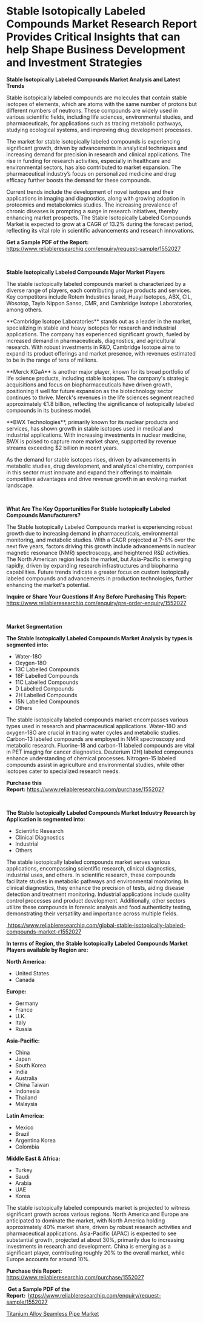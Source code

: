<p><h1>Stable Isotopically Labeled Compounds Market Research Report Provides Critical Insights that can help Shape Business Development and Investment Strategies</h1></p><p><strong>Stable Isotopically Labeled Compounds Market Analysis and Latest Trends</strong></p>
<p><p>Stable isotopically labeled compounds are molecules that contain stable isotopes of elements, which are atoms with the same number of protons but different numbers of neutrons. These compounds are widely used in various scientific fields, including life sciences, environmental studies, and pharmaceuticals, for applications such as tracing metabolic pathways, studying ecological systems, and improving drug development processes.</p><p>The market for stable isotopically labeled compounds is experiencing significant growth, driven by advancements in analytical techniques and increasing demand for precision in research and clinical applications. The rise in funding for research activities, especially in healthcare and environmental sectors, has also contributed to market expansion. The pharmaceutical industry’s focus on personalized medicine and drug efficacy further boosts the demand for these compounds.</p><p>Current trends include the development of novel isotopes and their applications in imaging and diagnostics, along with growing adoption in proteomics and metabolomics studies. The increasing prevalence of chronic diseases is prompting a surge in research initiatives, thereby enhancing market prospects. The Stable Isotopically Labeled Compounds Market is expected to grow at a CAGR of 13.2% during the forecast period, reflecting its vital role in scientific advancements and research innovations.</p></p>
<p><strong>Get a Sample PDF of the Report:&nbsp;</strong> <a href="https://www.reliableresearchiq.com/enquiry/request-sample/1552027?utm_campaign=2224&utm_medium=2&utm_source=Github&utm_content=ia&utm_term=01022025&utm_id=stable-isotopically-labeled-compounds">https://www.reliableresearchiq.com/enquiry/request-sample/1552027</a></p>
<p>&nbsp;</p>
<p><strong>Stable Isotopically Labeled Compounds Major Market Players</strong></p>
<p><p>The stable isotopically labeled compounds market is characterized by a diverse range of players, each contributing unique products and services. Key competitors include Rotem Industries Israel, Huayi Isotopes, ABX, CIL, Wosotop, Tayio Nippon Sanso, CMR, and Cambridge Isotope Laboratories, among others. </p><p>**Cambridge Isotope Laboratories** stands out as a leader in the market, specializing in stable and heavy isotopes for research and industrial applications. The company has experienced significant growth, fueled by increased demand in pharmaceuticals, diagnostics, and agricultural research. With robust investments in R&D, Cambridge Isotope aims to expand its product offerings and market presence, with revenues estimated to be in the range of tens of millions.</p><p>**Merck KGaA** is another major player, known for its broad portfolio of life science products, including stable isotopes. The company's strategic acquisitions and focus on biopharmaceuticals have driven growth, positioning it well for future expansion as the biotechnology sector continues to thrive. Merck's revenues in the life sciences segment reached approximately €1.8 billion, reflecting the significance of isotopically labeled compounds in its business model.</p><p>**BWX Technologies**, primarily known for its nuclear products and services, has shown growth in stable isotopes used in medical and industrial applications. With increasing investments in nuclear medicine, BWX is poised to capture more market share, supported by revenue streams exceeding $2 billion in recent years.</p><p>As the demand for stable isotopes rises, driven by advancements in metabolic studies, drug development, and analytical chemistry, companies in this sector must innovate and expand their offerings to maintain competitive advantages and drive revenue growth in an evolving market landscape.</p></p>
<p>&nbsp;</p>
<p><strong>What Are The Key Opportunities For Stable Isotopically Labeled Compounds Manufacturers?</strong></p>
<p><p>The Stable Isotopically Labeled Compounds market is experiencing robust growth due to increasing demand in pharmaceuticals, environmental monitoring, and metabolic studies. With a CAGR projected at 7-8% over the next five years, factors driving this growth include advancements in nuclear magnetic resonance (NMR) spectroscopy, and heightened R&D activities. The North American region leads the market, but Asia-Pacific is emerging rapidly, driven by expanding research infrastructures and biopharma capabilities. Future trends indicate a greater focus on custom isotopically labeled compounds and advancements in production technologies, further enhancing the market's potential.</p></p>
<p><strong>Inquire or Share Your Questions If Any Before Purchasing This Report:</strong> <a href="https://www.reliableresearchiq.com/enquiry/pre-order-enquiry/1552027?utm_campaign=2224&utm_medium=2&utm_source=Github&utm_content=ia&utm_term=01022025&utm_id=stable-isotopically-labeled-compounds">https://www.reliableresearchiq.com/enquiry/pre-order-enquiry/1552027</a></p>
<p>&nbsp;</p>
<p><strong>Market Segmentation</strong></p>
<p><strong>The Stable Isotopically Labeled Compounds Market Analysis by types is segmented into:</strong></p>
<p><ul><li>Water-18O</li><li>Oxygen-18O</li><li>13C Labelled Compounds</li><li>18F Labelled Compounds</li><li>11C Labelled Compounds</li><li>D Labelled Compounds</li><li>2H Labelled Compounds</li><li>15N Labelled Compounds</li><li>Others</li></ul></p>
<p><p>The stable isotopically labeled compounds market encompasses various types used in research and pharmaceutical applications. Water-18O and oxygen-18O are crucial in tracing water cycles and metabolic studies. Carbon-13 labeled compounds are employed in NMR spectroscopy and metabolic research. Fluorine-18 and carbon-11 labeled compounds are vital in PET imaging for cancer diagnostics. Deuterium (2H) labeled compounds enhance understanding of chemical processes. Nitrogen-15 labeled compounds assist in agriculture and environmental studies, while other isotopes cater to specialized research needs.</p></p>
<p><strong>Purchase this Report:&nbsp;</strong><a href="https://www.reliableresearchiq.com/purchase/1552027?utm_campaign=2224&utm_medium=2&utm_source=Github&utm_content=ia&utm_term=01022025&utm_id=stable-isotopically-labeled-compounds">https://www.reliableresearchiq.com/purchase/1552027</a></p>
<p>&nbsp;</p>
<p><strong>The Stable Isotopically Labeled Compounds Market Industry Research by Application is segmented into:</strong></p>
<p><ul><li>Scientific Research</li><li>Clinical Diagnostics</li><li>Industrial</li><li>Others</li></ul></p>
<p><p>The stable isotopically labeled compounds market serves various applications, encompassing scientific research, clinical diagnostics, industrial uses, and others. In scientific research, these compounds facilitate studies in metabolic pathways and environmental monitoring. In clinical diagnostics, they enhance the precision of tests, aiding disease detection and treatment monitoring. Industrial applications include quality control processes and product development. Additionally, other sectors utilize these compounds in forensic analysis and food authenticity testing, demonstrating their versatility and importance across multiple fields.</p></p>
<p><a href="https://www.reliableresearchiq.com/global-stable-isotopically-labeled-compounds-market-r1552027?utm_campaign=2224&utm_medium=2&utm_source=Github&utm_content=ia&utm_term=01022025&utm_id=stable-isotopically-labeled-compounds">&nbsp;https://www.reliableresearchiq.com/global-stable-isotopically-labeled-compounds-market-r1552027</a></p>
<p><strong>In terms of Region, the Stable Isotopically Labeled Compounds Market Players available by Region are:</strong></p>
<p>
    <p> <strong> North America: </strong>
        <ul>
            <li>United States</li>
            <li>Canada</li>
        </ul>
        </p> 
    <p> <strong> Europe: </strong>
        <ul>
            <li>Germany</li>
            <li>France</li>
            <li>U.K.</li>
            <li>Italy</li>
            <li>Russia</li>
        </ul>
        </p> 
    <p> <strong> Asia-Pacific: </strong>
        <ul>
            <li>China</li>
            <li>Japan</li>
            <li>South Korea</li>
            <li>India</li>
            <li>Australia</li>
            <li>China Taiwan</li>
            <li>Indonesia</li>
            <li>Thailand</li>
            <li>Malaysia</li>
        </ul>
        </p> 
    <p> <strong> Latin America: </strong>
        <ul>
            <li>Mexico</li>
            <li>Brazil</li>
            <li>Argentina Korea</li>
            <li>Colombia</li>
        </ul>
        </p> 
    <p> <strong> Middle East & Africa: </strong>
        <ul>
            <li>Turkey</li>
            <li>Saudi</li>
            <li>Arabia</li>
            <li>UAE</li>
            <li>Korea</li>
        </ul>
    </p>
    </p>
<p><p>The stable isotopically labeled compounds market is projected to witness significant growth across various regions. North America and Europe are anticipated to dominate the market, with North America holding approximately 40% market share, driven by robust research activities and pharmaceutical applications. Asia-Pacific (APAC) is expected to see substantial growth, projected at about 30%, primarily due to increasing investments in research and development. China is emerging as a significant player, contributing roughly 20% to the overall market, while Europe accounts for around 10%.</p></p>
<p><strong>Purchase this Report: </strong><a href="https://www.reliableresearchiq.com/purchase/1552027?utm_campaign=2224&utm_medium=2&utm_source=Github&utm_content=ia&utm_term=01022025&utm_id=stable-isotopically-labeled-compounds">https://www.reliableresearchiq.com/purchase/1552027</a></p>
<p>&nbsp;<strong>Get a Sample PDF of the Report:&nbsp;&nbsp;</strong><a href="https://www.reliableresearchiq.com/enquiry/request-sample/1552027?utm_campaign=2224&utm_medium=2&utm_source=Github&utm_content=ia&utm_term=01022025&utm_id=stable-isotopically-labeled-compounds">https://www.reliableresearchiq.com/enquiry/request-sample/1552027</a></p>
<p><strong></strong></p>
<p><p><a href="https://github.com/bensemilia864/Market-Research-Report-List-1/blob/main/titanium-alloy-seamless-pipe-market.md?utm_campaign=2224&utm_medium=2&utm_source=Github&utm_content=ia&utm_term=01022025&utm_id=stable-isotopically-labeled-compounds">Titanium Alloy Seamless Pipe Market</a></p></p>